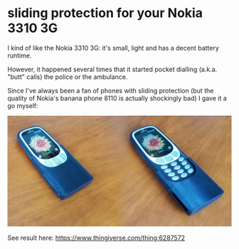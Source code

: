# sliding protection for your Nokia 3310 3G

I kind of like the Nokia 3310 3G: it's small, light and has a decent battery runtime.

However, it happened several times that it started pocket dialling (a.k.a. "butt" calls) the police or the ambulance.


Since I've always been a fan of phones with sliding protection (but the quality of Nokia's banana phone 8110 is actually shockingly bad) I gave it a go myself:

![closed and open](img/nokia_closed_open.jpg)


See result here: https://www.thingiverse.com/thing:6287572
